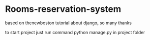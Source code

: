 # Rooms-reservation-system

based on thenewboston tutorial about django, so many thanks
 
to start project just run command python manage.py in project folder
